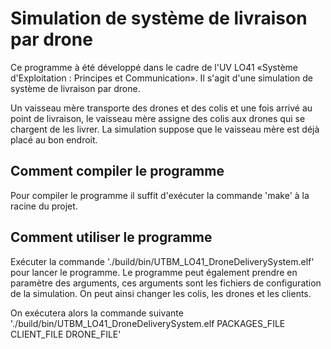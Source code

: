 # Simulation de système de livraison par drone #

Ce programme à été développé dans le cadre de l'UV LO41 «Système d'Exploitation : Principes et Communication».
Il s'agit d'une simulation de système de livraison par drone.

Un vaisseau mère transporte des drones et des colis et une fois arrivé au point de livraison, le vaisseau mère assigne des colis aux drones qui se chargent de les livrer.
La simulation suppose que le vaisseau mère est déjà placé au bon endroit.

## Comment compiler le programme ##

Pour compiler le programme il suffit d'exécuter la commande 'make' à la racine du projet.

## Comment utiliser le programme ##

Exécuter la commande './build/bin/UTBM\_LO41\_DroneDeliverySystem.elf' pour lancer le programme.
Le programme peut également prendre en paramètre des arguments, ces arguments sont les fichiers de configuration de la simulation.
On peut ainsi changer les colis, les drones et les clients.

On exécutera alors la commande suivante './build/bin/UTBM\_LO41\_DroneDeliverySystem.elf PACKAGES\_FILE CLIENT\_FILE DRONE\_FILE'

